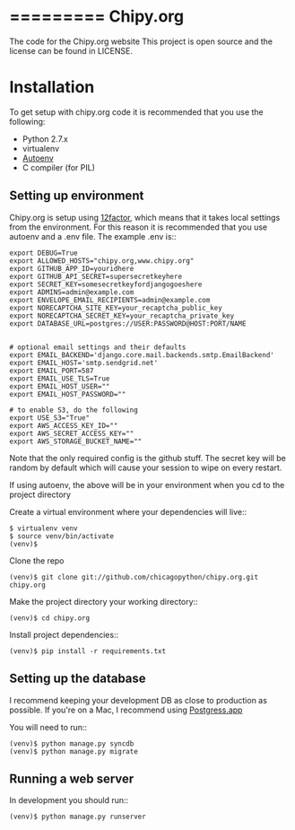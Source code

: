 =========
Chipy.org
=========

The code for the Chipy.org website
This project is open source and the license can be found in LICENSE.


Installation
============

To get setup with chipy.org code it is recommended that you use the following:

 * Python 2.7.x
 * virtualenv
 * [Autoenv](https://github.com/kennethreitz/autoenv)
 * C compiler (for PIL)

Setting up environment
----------------------

Chipy.org is setup using [12factor](http://12factor.net), which means that it takes local settings from the environment. For this reason it is recommended that you use autoenv and a .env file. The example .env is::

    export DEBUG=True
    export ALLOWED_HOSTS="chipy.org,www.chipy.org"
    export GITHUB_APP_ID=youridhere
    export GITHUB_API_SECRET=supersecretkeyhere
    export SECRET_KEY=somesecretkeyfordjangogoeshere
    export ADMINS=admin@example.com
    export ENVELOPE_EMAIL_RECIPIENTS=admin@example.com
    export NORECAPTCHA_SITE_KEY=your_recaptcha_public_key
    export NORECAPTCHA_SECRET_KEY=your_recaptcha_private_key
    export DATABASE_URL=postgres://USER:PASSWORD@HOST:PORT/NAME


    # optional email settings and their defaults
    export EMAIL_BACKEND='django.core.mail.backends.smtp.EmailBackend'
    export EMAIL_HOST='smtp.sendgrid.net'
    export EMAIL_PORT=587
    export EMAIL_USE_TLS=True
    export EMAIL_HOST_USER=""
    export EMAIL_HOST_PASSWORD=""

    # to enable S3, do the following
    export USE_S3="True"
    export AWS_ACCESS_KEY_ID=""
    export AWS_SECRET_ACCESS_KEY=""
    export AWS_STORAGE_BUCKET_NAME=""

Note that the only required config is the github stuff. The secret key will be random by default which will cause your session to wipe on every restart.

If using autoenv, the above will be in your environment when you cd to the project directory

Create a virtual environment where your dependencies will live::

    $ virtualenv venv
    $ source venv/bin/activate
    (venv)$

Clone the repo

    (venv)$ git clone git://github.com/chicagopython/chipy.org.git chipy.org

Make the project directory your working directory::

    (venv)$ cd chipy.org

Install project dependencies::

    (venv)$ pip install -r requirements.txt

Setting up the database
-----------------------

I recommend keeping your development DB as close to production as possible. If you're on a Mac, I recommend using [Postgress.app](http://postgresapp.com)

You will need to run::

    (venv)$ python manage.py syncdb
    (venv)$ python manage.py migrate

Running a web server
--------------------

In development you should run::

    (venv)$ python manage.py runserver
